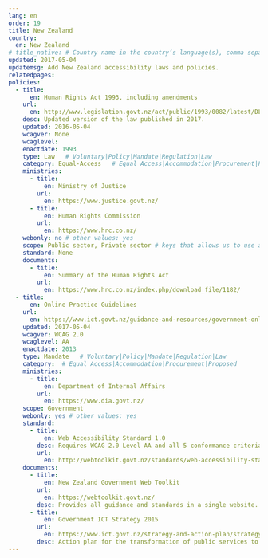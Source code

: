 ```yaml
---
lang: en
order: 19
title: New Zealand
country:
  en: New Zealand
# title_native: # Country name in the country’s language(s), comma separated. For Switzerland: Schweiz, Suisse, Svizzera, Svizra
updated: 2017-05-04
updatemsg: Add New Zealand accessibility laws and policies.
relatedpages:
policies:
  - title:
      en: Human Rights Act 1993, including amendments
    url:
      en: http://www.legislation.govt.nz/act/public/1993/0082/latest/DLM304212.html
    desc: Updated version of the law published in 2017.
    updated: 2016-05-04
    wcagver: None
    wcaglevel:
    enactdate: 1993
    type: Law   # Voluntary|Policy|Mandate|Regulation|Law
    category: Equal-Access   # Equal Access|Accommodation|Procurement|Proposed
    ministries:
      - title:
          en: Ministry of Justice
        url:
          en: https://www.justice.govt.nz/
      - title:
          en: Human Rights Commission
        url:
          en: https://www.hrc.co.nz/
    webonly: no # other values: yes
    scope: Public sector, Private sector # keys that allows us to use any combination
    standard: None
    documents:
      - title:
          en: Summary of the Human Rights Act
        url:
          en: https://www.hrc.co.nz/index.php/download_file/1182/
  - title:
      en: Online Practice Guidelines
    url:
      en: https://www.ict.govt.nz/guidance-and-resources/government-online/online-practice-guidelines/
    updated: 2017-05-04
    wcagver: WCAG 2.0
    wcaglevel: AA
    enactdate: 2013
    type: Mandate   # Voluntary|Policy|Mandate|Regulation|Law
    category:  # Equal Access|Accommodation|Procurement|Proposed
    ministries:
      - title:
          en: Department of Internal Affairs
        url:
          en: https://www.dia.govt.nz/
    scope: Government
    webonly: yes # other values: yes
    standard:
      - title:
          en: Web Accessibility Standard 1.0
        desc: Requires WCAG 2.0 Level AA and all 5 conformance criteria with exceptions documented in the standard.
        url:
          en: http://webtoolkit.govt.nz/standards/web-accessibility-standard-1-0/
    documents:
      - title:
          en: New Zealand Government Web Toolkit
        url:
          en: https://webtoolkit.govt.nz/
        desc: Provides all guidance and standards in a single website.
      - title:
          en: Government ICT Strategy 2015
        url:
          en: https://www.ict.govt.nz/strategy-and-action-plan/strategy/
        desc: Action plan for the transformation of public services to New Zealanders.
---
```

